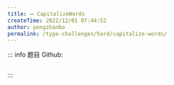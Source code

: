 ```yaml
---
title: ➖ CapitalizeWords
createTime: 2022/12/01 07:44:52
author: pengzhanbo
permalink: /type-challenges/hard/capitalize-words/
---
```


::: info 题目
Github: []()

```ts

```

:::
